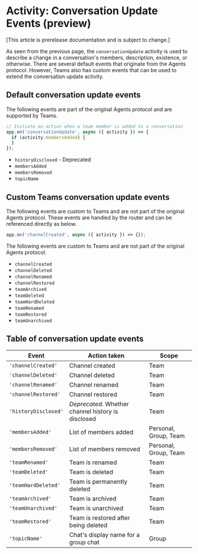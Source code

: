 # Activity: Conversation Update Events (preview)

[This article is prerelease documentation and is subject to change.]

As seen from the previous page, the `conversationUpdate` activity is used to describe a change in a conversation's members, description, existence, or otherwise. There are several default events that originate from the Agents protocol. However, Teams also has custom events that can be used to extend the conversation update activity.

## Default conversation update events

The following events are part of the original Agents protocol and are supported by Teams.

<!-- langtabs-start -->
```typescript
// Initiate an action when a team member is added to a conversation
app.on('conversationUpdate', async ({ activity }) => {
  if (activity.membersAdded) {
  }
});
```
<!-- langtabs-end -->

- `historyDisclosed` - Deprecated
- `membersAdded`
- `membersRemoved`
- `topicName`

## Custom Teams conversation update events

The following events are custom to Teams and are not part of the original Agents protocol. These events are handled by the router and can be referenced directly as below.

<!-- langtabs-start -->
```typescript
app.on('channelCreated', async ({ activity }) => {});
```
<!-- langtabs-end -->

The following events are custom to Teams and are not part of the original Agents protocol.

- `channelCreated`
- `channelDeleted`
- `channelRenamed`
- `channelRestored`
- `teamArchived`
- `teamDeleted`
- `teamHardDeleted`
- `teamRenamed`
- `teamRestored`
- `teamUnarchived`

## Table of conversation update events

| Event                | Action taken                                       | Scope                 |
| -------------------- | -------------------------------------------------- | --------------------- |
| `'channelCreated'`   | Channel created                                    | Team                  |
| `'channelDeleted'`   | Channel deleted                                    | Team                  |
| `'channelRenamed'`   | Channel renamed                                    | Team                  |
| `'channelRestored'`  | Channel restored                                   | Team                  |
| `'historyDisclosed'` | _Deprecated._ Whether channel history is disclosed | Team                  |
| `'membersAdded'`     | List of members added                              | Personal, Group, Team |
| `'membersRemoved'`   | List of members removed                            | Personal, Group, Team |
| `'teamRenamed'`      | Team is renamed                                    | Team                  |
| `'teamDeleted'`      | Team is deleted                                    | Team                  |
| `'teamHardDeleted'`  | Team is permanently deleted                        | Team                  |
| `'teamArchived'`     | Team is archived                                   | Team                  |
| `'teamUnarchived'`   | Team is unarchived                                 | Team                  |
| `'teamRestored'`     | Team is restored after being deleted               | Team                  |
| `'topicName'`        | Chat's display name for a group chat               | Group                 |